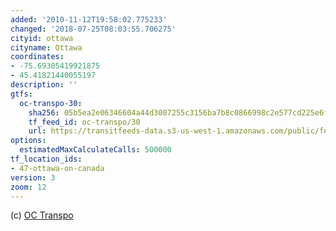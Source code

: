 ```yaml
---
added: '2010-11-12T19:58:02.775233'
changed: '2018-07-25T08:03:55.706275'
cityid: ottawa
cityname: Ottawa
coordinates:
- -75.69305419921875
- 45.41821440055197
description: ''
gtfs:
  oc-transpo-30:
    sha256: 05b5ea2e06346604a44d3007255c3156ba7b8c0866998c2e577cd225e6f05508
    tf_feed_id: oc-transpo/30
    url: https://transitfeeds-data.s3-us-west-1.amazonaws.com/public/feeds/oc-transpo/30/20180629/gtfs.zip
options:
  estimatedMaxCalculateCalls: 500000
tf_location_ids:
- 47-ottawa-on-canada
version: 3
zoom: 12
---
```


(c) [OC Transpo](http://www.octranspo.com/)
